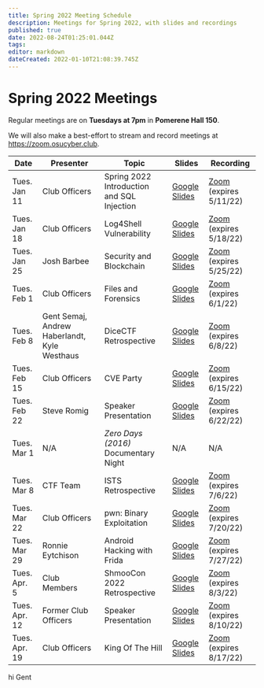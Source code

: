 ```yaml
---
title: Spring 2022 Meeting Schedule
description: Meetings for Spring 2022, with slides and recordings
published: true
date: 2022-08-24T01:25:01.044Z
tags: 
editor: markdown
dateCreated: 2022-01-10T21:08:39.745Z
---
```


# Spring 2022 Meetings

Regular meetings are on **Tuesdays at 7pm** in **Pomerene Hall 150**. 

We will also make a best-effort to stream and record meetings at https://zoom.osucyber.club.


| Date          | Presenter                                    | Topic                                      | Slides                                                                                                                | Recording                                                                                                                                                                                                                                          |
|---------------|----------------------------------------------|--------------------------------------------|-----------------------------------------------------------------------------------------------------------------------|----------------------------------------------------------------------------------------------------------------------------------------------------------------------------------------------------------------------------------------------------|
| Tues. Jan 11  | Club Officers                                | Spring 2022 Introduction and SQL Injection | [Google Slides](https://docs.google.com/presentation/d/1rMaX-v1Z7BOgBKnq7LM30GiTyjcfLOvPPphvLJuLh9Y/edit?usp=sharing) | [Zoom](https://urldefense.com/v3/__https://osu.zoom.us/rec/share/PwGyXzQsLT9SxdccXW4bKW6NblWVF_PjbaLHip-7fKbcUUYiMOaIvclzwdPIwNnB.WqGdyGmla4sxmmqJ__;!!KGKeukY!gG4Px43UsE4ea3xlHNtxK8v2Sr1jLfKN52vqrTSNRXNAh4SowHyuD8lUN-OaKgU$) (expires 5/11/22) |
| Tues. Jan 18  | Club Officers                                | Log4Shell Vulnerability                    | [Google Slides](https://docs.google.com/presentation/d/1HBRXYrecMpxhVgpbrapxT1crP8ovXel_Z99x780dpBU/edit?usp=sharing) | [Zoom](https://urldefense.com/v3/__https://osu.zoom.us/rec/share/Znzvq98ljF8zdCoLh2gK7aZf1Vn17JM-lW18L_3uWcqEAsPYqHdm3ze2YOkoc5AG._60qMNFrpJDzHuOp__;!!KGKeukY!kB5a0GySX6f1QP-mMoolL0CtCDzfwYr7JpAPiasn-ZD87WpxdG9GmTWuFpF7q7Y$) (expires 5/18/22) |
| Tues. Jan 25  | Josh Barbee                                  | Security and Blockchain                    | [Google Slides](https://docs.google.com/presentation/d/1-MPSaWRyY1BGZmKCCAiwg8FrQPS6TGY5LbZaYg9DHNU/edit?usp=sharing) | [Zoom](https://osu.zoom.us/rec/share/0zUkw7VPV0XA0BafPhlqgsGPNI2H6DtZJ_pEdK50u5ObWx0D-WSVyBPJygxdHEfv.52igXKQ2ZPJQBxeD?startTime=1643155443000) (expires 5/25/22)                                                                                  |
| Tues. Feb 1   | Club Officers                                | Files and Forensics                        | [Google Slides](https://docs.google.com/presentation/d/1CKpA__ufr5QLK0dj61gMJM9xHzPNfUOAIbgXChs6WuA/edit?usp=sharing) | [Zoom](https://osu.zoom.us/rec/share/n_Y6VowsBuL5a55BU72TqsqtgjoqsDfEm_ihpvd7SJF61FkRKjjswFKc9vzdqBVY.wLA5rGd1ZMD_EGvN?startTime=1643760589000) (expires 6/1/22)                                                                                   |
| Tues. Feb 8   | Gent Semaj, Andrew Haberlandt, Kyle Westhaus | DiceCTF Retrospective                      | [Google Slides](https://docs.google.com/presentation/d/1yKfrXmAEVtOoa3_06RzPPW0VOKRU6Aw4SueeQLftx00/edit?usp=sharing) | [Zoom](https://osu.zoom.us/rec/share/PYLjretRRoBIpeB_vqdFgWlKymgPYKOQ6u803Qn_e4tEij1lac0FyQXi4VVc42sB.pd_XzwrSR_486hp8?startTime=1644365135000) (expires 6/8/22)                                                                                   |
| Tues. Feb 15  | Club Officers                                | CVE Party                                  | [Google Slides](https://docs.google.com/presentation/d/1Ar9kQ70EWQPaYxyllOOPnkVOKEWWEz2a-OZexU-me3c/edit?usp=sharing) | [Zoom](https://osu.zoom.us/rec/share/YEafRbNUL6y2207t8KgkN_QIDOLIMZAzxVwaFBK9_J5PYVbBPbDKgCMNGkk9s8Cz.UtvlrhVTogu7mBJE?startTime=1644969863000) (expires 6/15/22)                                                                                  |
| Tues. Feb 22  | Steve Romig                                  | Speaker Presentation                       | [Google Slides](https://docs.google.com/presentation/d/1BuwH7615SKo7iLppVofrJE8-Ux8eIV2S0UT_EbIwfyc/edit?usp=sharing) | [Zoom](https://osu.zoom.us/rec/share/lmi2JSsoG2tpp8i-OLmGWSSKipaZtpf0_-8i7ixNKfO0TVlLgSW5Rfp8JhuO5ny9.0Oua6p2rho1EHtmq?startTime=1645574676000) (expires 6/22/22)                                                                                  |
| Tues. Mar 1   | N/A                                          | *Zero Days (2016)* Documentary Night       | N/A                                                                                                                   | N/A                                                                                                                                                                                                                                                |
| Tues. Mar 8   | CTF Team                                     | ISTS Retrospective                         | [Google Slides](https://docs.google.com/presentation/d/1YIAQBxteejEEDMfHO9UUlbNE7amHEcmHn3LkFtG2vIk/edit?usp=sharing) | [Zoom](https://osu.zoom.us/rec/share/2fx8SKjHiGaT-JW2eiNk0hZGVz1q-qC_KouxHHEanNe4K0JRlJBUbFzt5ulNg8Gl.gGgIbSyqhOZlZJFS?startTime=1646784177000) (expires 7/6/22)                                                                                   |
| Tues. Mar 22  | Club Officers                                | pwn: Binary Exploitation                   | [Google Slides](https://docs.google.com/presentation/d/1emTaZJSds-GzPs3ZRN7GCvLloUddrl4IOYZP7W_Yvgg/edit?usp=sharing) | [Zoom](https://osu.zoom.us/rec/share/XweWn6R-ljOq7iTurpKBpAHSTvE7gXaUxuE-i5kg44QoIch_NyXtiW288K9fBA_M.FRpbkGeISpOXa9We?startTime=1647990085000) (expires 7/20/22)                                                                                  |
| Tues. Mar 29  | Ronnie Eytchison                             | Android Hacking with Frida                 | [Google Slides](https://docs.google.com/presentation/d/1YdsGiK5vOswDi6_xrhy7cT3l1P5VZzJ3AsoaBeEhHUU/edit?usp=sharing) | [Zoom](https://osu.zoom.us/rec/share/dnZ6rTkzFAbXDh3ecN0rD_zuPwyHDK3_INb0z93wEhy4IofHdVqmhHbPtlJpukxU.nPyoCa9NLl8_-PpD?startTime=1648595161000) (expires 7/27/22)                                                                                  |
| Tues. Apr. 5  | Club Members                                 | ShmooCon 2022 Retrospective                | [Google Slides](https://docs.google.com/presentation/d/19l6mIB_rGOsp2npSYk1lcAHLxMGwga7FlDa7j8zBR54/edit?usp=sharing) | [Zoom](https://osu.zoom.us/rec/share/RsJHbqmbqGInCAuy6SSVYZVYGUqQRie2zz0NwKjdNxiJpmVrW3yIJ1Qvfqf91bA2.pKqlnXthl3CBNoX0?startTime=1649199255000) (expires 8/3/22)                                                                                   |
| Tues. Apr. 12 | Former Club Officers                         | Speaker Presentation                       | [Google Slides](https://docs.google.com/presentation/d/1IWgI1VV59RorBs6BMg0hzQufR0X4Xvvu7G7hSBtLiz4/edit?usp=sharing) | [Zoom](https://osu.zoom.us/rec/share/9Wxt97nFTMl65VWXVb01ZXOh-Y9fMnpum_9TERV51P3rkdli0ybKEWGkseQ4b4HW.gjrC6oVNRveVUvQB?startTime=1649804682000) (expires 8/10/22)                                                                                  |
| Tues. Apr. 19 | Club Officers                                | King Of The Hill                           | [Google Slides](https://docs.google.com/presentation/d/1pdOFScQ7Mab1qQzVpAIs0if0UxtPK12cZZQMNoMTteM/edit?usp=sharing) | [Zoom](https://osu.zoom.us/rec/share/LQdW0fNa4o6E1ji0s0ptHAPh6T-3grQb1Oxhjeg30W1KeT9SA_F0ov9wy-WjAZd8.PIMJsQP1MVRKOM_P?startTime=1650409424000) (expires 8/17/22)                                                                                  |

hi Gent
